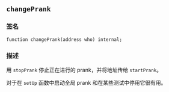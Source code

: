 ## `changePrank`

### 签名

```solidity
function changePrank(address who) internal;
```

### 描述

用 `stopPrank` 停止正在进行的 prank，并将地址传给  `startPrank`。

对于在 `setUp` 函数中启动全局 prank 和在某些测试中停用它很有用。